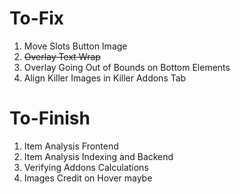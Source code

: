 # To-Fix

1) Move Slots Button Image
2) ~~Overlay Text Wrap~~
3) Overlay Going Out of Bounds on Bottom Elements
4) Align Killer Images in Killer Addons Tab


# To-Finish

1) Item Analysis Frontend
2) Item Analysis Indexing and Backend
3) Verifying Addons Calculations
4) Images Credit on Hover maybe
